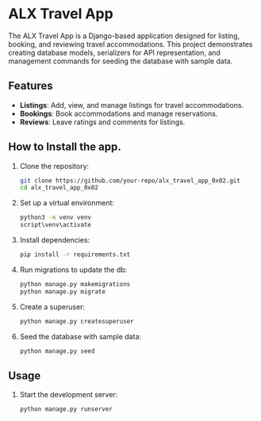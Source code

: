 # ALX Travel App

The ALX Travel App is a Django-based application designed for listing, booking, and reviewing travel accommodations. This project demonstrates creating database models, serializers for API representation, and management commands for seeding the database with sample data.

## Features

-   **Listings**: Add, view, and manage listings for travel accommodations.
-   **Bookings**: Book accommodations and manage reservations.
-   **Reviews**: Leave ratings and comments for listings.



## How to Install the app.

1. Clone the repository:

    ```bash
    git clone https://github.com/your-repo/alx_travel_app_0x02.git
    cd alx_travel_app_0x02
    ```

2. Set up a virtual environment:

    ```bash
    python3 -m venv venv
    script\venv\activate
    ```

3. Install dependencies:

    ```bash
    pip install -r requirements.txt
    ```

4. Run migrations to update the db:

    ```bash
    python manage.py makemigrations
    python manage.py migrate
    ```

5. Create a superuser:

    ```bash
    python manage.py createsuperuser
    ```

6. Seed the database with sample data:
    ```bash
    python manage.py seed
    ```

## Usage

1. Start the development server:
    ```bash
    python manage.py runserver
    ```

